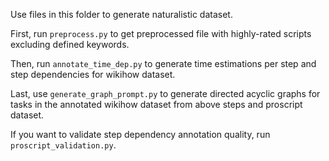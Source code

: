 Use files in this folder to generate naturalistic dataset.

First, run ```preprocess.py``` to get preprocessed file with highly-rated scripts excluding defined keywords.

Then, run ```annotate_time_dep.py``` to generate time estimations per step and step dependencies for wikihow dataset.

Last, use ```generate_graph_prompt.py``` to generate directed acyclic graphs for tasks in the annotated wikihow dataset from above steps and proscript dataset.

If you want to validate step dependency annotation quality, run ```proscript_validation.py```.
